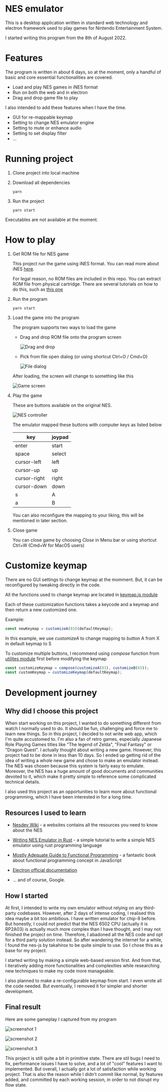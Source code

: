# NES emulator

This is a desktop application written in standard web technology and electron framework used to play games for Nintendo Entertainment System.

I started writing this program from the 8th of August 2022.

# Features

The program is written in about 6 days, so at the moment, only a handful of basic and core essential functionalities are covered.

- Load and play NES games in iNES format
- Run on both the web and in electron 
- Drag and drop game file to play

I also intended to add these features when I have the time.

- GUI for re-mappable keymap
- Setting to change NES emulator engine
- Setting to mute or enhance audio
- Setting to set display filter
- ...

# Running project

1. Clone project into local machine

2. Download all dependencies

   ```console
   yarn
   ```

3. Run the project

   ```console
   yarn start
   ```

Executables are not available at the moment.

# How to play

1.  Get ROM file for NES game

    This project run the game using iNES format. You can read more about iNES [here](https://www.nesdev.org/wiki/INES).

    For legal reason, no ROM files are included in this repo. You can extract ROM file from physical cartridge. There are several tutorials on how to do this, such as [this one](https://www.retrogameboards.com/t/the-ripping-thread-how-to-build-your-own-legit-retro-rom-library/98/1)

2. Run the program 

    ```console
    yarn start
    ```

3. Load the game into the program 

    The program supports two ways to load the game
    - Drag and drop ROM file onto the program screen

        ![Drag and drop](images/Screenshot%202022-08-13%20101000.png)

    - Pick from file open dialog (or using shortcut Ctrl+O / Cmd+O)

        ![File dialog](images/Screenshot%202022-08-13%20101042.png)

    After loading, the screen will change to something like this

    ![Game screen](images/Screenshot%202022-08-13%20103135.png)

4. Play the game

    These are buttons available on the original NES.

    ![NES controller](images/5ba3a2415c5e5225008b6449.webp)

    The emulator mapped these buttons with computer keys as listed below

    
    | key          | joypad |
    |--------------|--------|
    | enter        | start  |
    | space        | select |
    | cursor-left  | left   |
    | cursor-up    | up     |
    | cursor-right | right  |
    | cursor-down  | down   |
    | s            | A      |
    | a            | B      |

    You can also reconfigure the mapping to your liking, this will be mentioned in later section. 

5. Close game

    You can close game by choosing *Close* in Menu bar or using shortcut Ctrl+W (Cmd+W for MacOS users)

# Customize keymap

There are no GUI settings to change keymap at the momment. But, it can be reconfigured by tweaking directly in the code.

All the functions used to change keymap are located in [keymap.js module](src/scripts/keymap.js)

Each of these customization functions takes a keycode and a keymap and then return a new customized one. 

Example:

```js
const newKeymap = customizeA(83)(defaultKeymap);
```

In this example, we use *customizeA* to change mapping to button A from X in default keymap to S

To customize multiple buttons, I recommend using *compose* function from [utilites module](src/scripts/utilities.js) first before modifying the keymap

```js
const customizeKeymap = compose(customizeA(83), customizeB(65));
const customKeymap = customizeKeymap(defaultKeymap);
```

# Development journey

## Why did I choose this project 

When start working on this project, I wanted to do something 
different from watch I normally used to do. It should be fun, challenging and force me to learn new things. So in this project, I decided to not write web app, which I'm quite accustomed to. I'm also a fan of retro games, especially Japanese Role Playing Games titles like "The legend of Zelda", "Final Fantasy" or "Dragon Quest". I actually thought about writing a new game. However, this project had to be done in less than 10 days. So I ended up getting rid of the idea of writing a whole new game and chose to make an emulator instead. The NES was chosen because this system is fairly easy to emulate. Moreover, the NES has a huge amount of good documents and communities devoted to it, which make it pretty simple to reference some complicated technical details. 

I also used this project as an opportunities to learn more about functional programming, which I have been interested in for a long time. 

## Resources I used to learn 

- [Nesdev Wiki](https://www.nesdev.org/wiki/Nesdev_Wiki) - a websites contains all the resources you need to know about the NES

- [Writing NES Emulator in Rust](https://bugzmanov.github.io/nes_ebook/) - a simple tutorial to write a simple NES emulator using rust programming language

- [Mostly Adequate Guide to Functional Programming](https://mostly-adequate.gitbook.io/mostly-adequate-guide/) - a fantastic book about functional programming concept in JavaScript

- [Electron official documentation](https://www.electronjs.org/docs/latest)

- ... and of course, Google.

## How I started

At first, I intended to write my own emulator without relying on any third-party codebases. However, after 2 days of intense coding, I realised this idea maybe a bit too ambitious. I have written emulator for chip-8 before. But honestly, I could not predict that the NES 6502 CPU (actually it is RP2A03) is actually much more complex than I have thought, and I may not finished the project on time. Therefore, I abadoned all the NES code and opt for a third party solution instead. So after wandering the internet for a while, I found the nes-js by takahirox to be quite simple to use. So I chose this as a base for my project.

I started writing by making a simple web-based version first. And from that, I iteratively adding more functionalities and complexities while researching new techniques to make my code more manageable.

I also planned to make a re-configurable keymap from start. I even wrote all the code needed. But eventually, I removed it for simpler and shorter development.

## Final result

Here are some gameplay I captured from my program

![screenshot 1](images/Screenshot%202022-08-13%20113457.png)

![screenshot 2](images/Screenshot%202022-08-13%20113603.png)

![screenshot 3](images/Screenshot%202022-08-13%20113709.png)

This project is still quite a bit in primitive state. There are stil bugs I need to fix, performance issues I have to solve, and a lot of "cool" features I want to implemented. But overall, I actually got a lot of satisfaction while working project. That is also the reason while I didn't commit like normal, by features added, and committed by each working session, in order to not disrupt my flow state.
